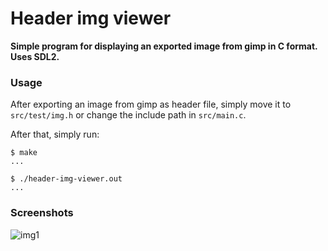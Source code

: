 # Header img viewer
**Simple program for displaying an exported image from gimp in C format. Uses SDL2.**

### Usage
After exporting an image from gimp as header file, simply move it to `src/test/img.h`
or change the include path in `src/main.c`.

After that, simply run:
```console
$ make
...

$ ./header-img-viewer.out
...
```

### Screenshots
![img1](https://user-images.githubusercontent.com/29655971/209251963-22920bdf-65f7-443a-89d2-0a373eb7e221.png)
